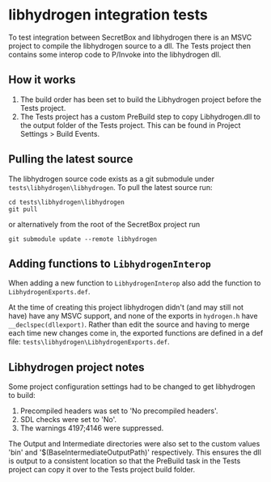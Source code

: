 ﻿# libhydrogen integration tests

To test integration between SecretBox and libhydrogen there is an MSVC project to compile the libhydrogen source to a dll. The Tests project then contains some interop code to P/Invoke into the libhydrogen dll.

## How it works

1. The build order has been set to build the Libhydrogen project before the Tests project. 
1. The Tests project has a custom PreBuild step to copy Libhydrogen.dll to the output folder of the Tests project. This can be found in Project Settings > Build Events.

## Pulling the latest source

The libhydrogen source code exists as a git submodule under `tests\libhydrogen\libhydrogen`.
To pull the latest source run:

```
cd tests\libhydrogen\libhydrogen
git pull
```

or alternatively from the root of the SecretBox project run

```
git submodule update --remote libhydrogen
```

## Adding functions to `LibhydrogenInterop`

When adding a new function to `LibhydrogenInterop` also add the function to `LibhydrogenExports.def`.

At the time of creating this project libhydrogen didn't (and may still not have) have any MSVC support, and none of the exports in `hydrogen.h` have `__declspec(dllexport)`.
Rather than edit the source and having to merge each time new changes come in, the exported functions are defined in a def file: `tests\libhydrogen\LibhydrogenExports.def`.

## Libhydrogen project notes

Some project configuration settings had to be changed to get libhydrogen to build:
1. Precompiled headers was set to 'No precompiled headers'.
1. SDL checks were set to 'No'.
1. The warnings 4197;4146 were suppressed.

The Output and Intermediate directories were also set to the custom values 'bin\' and '$(BaseIntermediateOutputPath)' respectively. This ensures the dll is output to a consistent location so that the PreBuild task in the Tests project can copy it over to the Tests project build folder.
